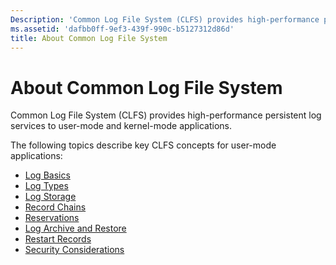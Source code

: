 ```yaml
---
Description: 'Common Log File System (CLFS) provides high-performance persistent log services to user-mode and kernel-mode applications.'
ms.assetid: 'dafbb0ff-9ef3-439f-990c-b5127312d86d'
title: About Common Log File System
---
```


# About Common Log File System

Common Log File System (CLFS) provides high-performance persistent log services to user-mode and kernel-mode applications.

The following topics describe key CLFS concepts for user-mode applications:

-   [Log Basics](log-basics.md)
-   [Log Types](log-types.md)
-   [Log Storage](log-storage.md)
-   [Record Chains](record-chains.md)
-   [Reservations](reservations.md)
-   [Log Archive and Restore](log-archive-and-restore.md)
-   [Restart Records](restart-records.md)
-   [Security Considerations](security-considerations.md)

 

 



